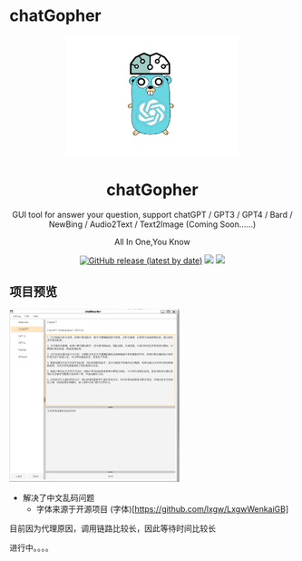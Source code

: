 # chatGopher



<p align="center">
  <a href="https://albertchamberlain.github.io/"><img src="./images/charGopher.jpg" alt="chatGopher" width="300" /></a>
</p>
<h1 align="center">chatGopher</h1>
<p align="center">GUI tool for answer your question, support chatGPT / GPT3 / GPT4 / Bard / NewBing / Audio2Text / Text2Image (Coming Soon......)</p>
<p align="center">All In One,You Know</p>
<p align="center">
   <a href="https://github.com/Albertchamberlain/chatGopher/releases"><img src="https://img.shields.io/github/v/release/chatGopher/chatGopher?label=Version&color=1" alt="GitHub release (latest by date)"></a>
   <a href="https://github.com/Albertchamberlain/chatGopher/blob/main/LICENSE" ><img src="https://img.shields.io/github/license/Albertchamberlain/chatGopher"></a>
   <a href="https://img.shields.io/github/last-commit/Albertchamberlain/chatGopher"><img src="https://img.shields.io/github/last-commit/Albertchamberlain/chatGopher"></a>
</p>

## 项目预览
<p align="left">
<a href="https://albertchamberlain.github.io/"><img src="./images/chatGPT.png" alt="chatGopher" width="300" /></a>
</p>

- 解决了中文乱码问题 
  - 字体来源于开源项目 (字体)[https://github.com/lxgw/LxgwWenkaiGB]

目前因为代理原因，调用链路比较长，因此等待时间比较长

进行中。。。。